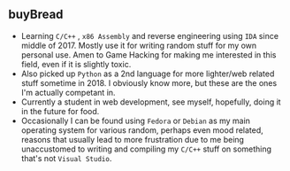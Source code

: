 ## buyBread  
* Learning `C/C++` , `x86 Assembly` and reverse engineering using `IDA` since middle of 2017. Mostly use it for writing random stuff for my own personal use. Amen to Game Hacking for making me interested in this field, even if it is slightly toxic.  
* Also picked up `Python` as a 2nd language for more lighter/web related stuff sometime in 2018. I obviously know more, but these are the ones I'm actually competant in.  
* Currently a student in web development, see myself, hopefully, doing it in the future for food.  
* Occasionally I can be found using `Fedora` or `Debian` as my main operating system for various random, perhaps even mood related, reasons that usually lead to more frustration due to me being unaccustomed to writing and compiling my `C/C++` stuff on something that's not `Visual Studio`.
